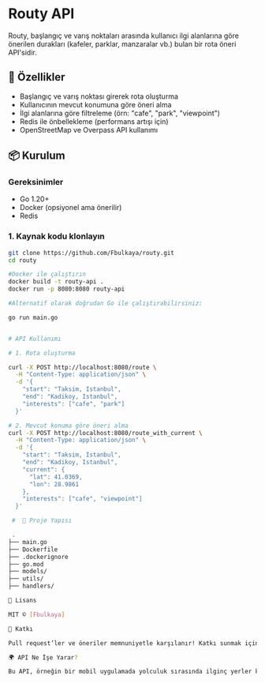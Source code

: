 # Routy API

Routy, başlangıç ve varış noktaları arasında kullanıcı ilgi alanlarına göre önerilen durakları (kafeler, parklar, manzaralar vb.) bulan bir rota öneri API'sidir.

## 🚀 Özellikler

- Başlangıç ve varış noktası girerek rota oluşturma
- Kullanıcının mevcut konumuna göre öneri alma
- İlgi alanlarına göre filtreleme (örn: "cafe", "park", "viewpoint")
- Redis ile önbellekleme (performans artışı için)
- OpenStreetMap ve Overpass API kullanımı

## 📦 Kurulum

### Gereksinimler

- Go 1.20+  
- Docker (opsiyonel ama önerilir)
- Redis

### 1. Kaynak kodu klonlayın

```bash
git clone https://github.com/Fbulkaya/routy.git
cd routy

#Docker ile çalıştırın
docker build -t routy-api .
docker run -p 8080:8080 routy-api

#Alternatif olarak doğrudan Go ile çalıştırabilirsiniz:

go run main.go


# API Kullanımı

# 1. Rota oluşturma

curl -X POST http://localhost:8080/route \
  -H "Content-Type: application/json" \
  -d '{
    "start": "Taksim, Istanbul",
    "end": "Kadikoy, Istanbul",
    "interests": ["cafe", "park"]
  }'

# 2. Mevcut konuma göre öneri alma
curl -X POST http://localhost:8080/route_with_current \
  -H "Content-Type: application/json" \
  -d '{
    "start": "Taksim, Istanbul",
    "end": "Kadikoy, Istanbul",
    "current": {
      "lat": 41.0369,
      "lon": 28.9861
    },
    "interests": ["cafe", "viewpoint"]
  }'

 #  📁 Proje Yapısı

 .
├── main.go
├── Dockerfile
├── .dockerignore
├── go.mod
├── models/
├── utils/
├── handlers/

📜 Lisans

MIT © [Fbulkaya]

🤝 Katkı

Pull request’ler ve öneriler memnuniyetle karşılanır! Katkı sunmak için önce bir issue açabilirsin.

🌍 API Ne İşe Yarar?

Bu API, örneğin bir mobil uygulamada yolculuk sırasında ilginç yerler keşfetmek isteyen kullanıcılar için idealdir. Turistler, gezginler veya sürücüler için rota üstü öneriler sağlar.



